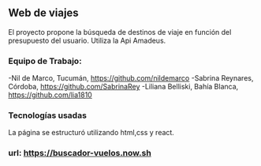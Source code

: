 ## Web de viajes
El proyecto propone la búsqueda de destinos de viaje en función del presupuesto del usuario.
Utiliza la Api Amadeus.


### Equipo de Trabajo: 
-Nil de Marco, Tucumán, https://github.com/nildemarco
-Sabrina Reynares, Córdoba, https://github.com/SabrinaRey
-Liliana Belliski, Bahía Blanca, https://github.com/lia1810

### Tecnologías usadas
La página se estructuró utilizando html,css y react.

### url: https://buscador-vuelos.now.sh
